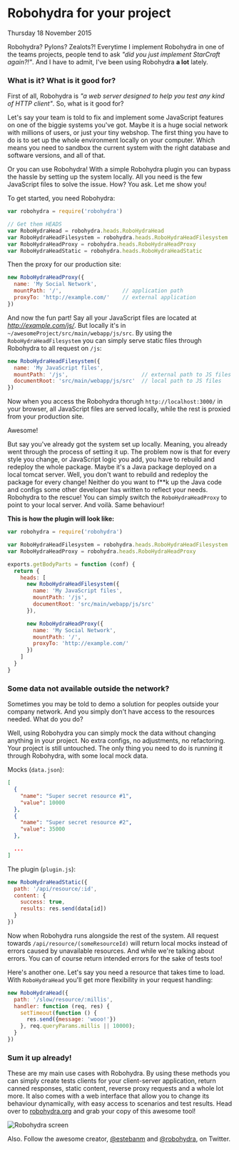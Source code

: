 # Robohydra for your project
Thursday 18 November 2015

Robohydra? Pylons? Zealots?! Everytime I implement Robohydra in one of the teams projects, people tend to ask _"did you just implement StarCraft again?!"_. And I have to admit, I've been using Robohydra **a lot** lately.


### What is it? What is it good for?

First of all, Robohydra is _"a web server designed to help you test any kind of HTTP client"_. So, what is it good for?

Let's say your team is told to fix and implement some JavaScript features on one of the biggie systems you've got. Maybe it is a huge social network with millions of users, or just your tiny webshop. The first thing you have to do is to set up the whole environment locally on your computer. Which means you need to sandbox the current system with the right database and software versions, and all of that.

Or you can use Robohydra! With a simple Robohydra plugin you can bypass the hassle by setting up the system locally. All you need is the few JavaScript files to solve the issue. How? You ask. Let me show you!

To get started, you need Robohydra:

```javascript
var robohydra = require('robohydra')

// Get them HEADS
var RoboHydraHead = robohydra.heads.RoboHydraHead
var RoboHydraHeadFilesystem = robohydra.heads.RoboHydraHeadFilesystem
var RoboHydraHeadProxy = robohydra.heads.RoboHydraHeadProxy
var RoboHydraHeadStatic = robohydra.heads.RoboHydraHeadStatic
```

Then the proxy for our production site:

```javascript
new RoboHydraHeadProxy({
  name: 'My Social Network',
  mountPath: '/',                   // application path
  proxyTo: 'http://example.com/'    // external application
})
```

And now the fun part! Say all your JavaScript files are located at _http://example.com/js/_. But locally it's in `~/awesomeProject/src/main/webapp/js/src`. By using the `RoboHydraHeadFilesystem` you can simply serve static files through Robohydra to all request on `/js`:


```javascript
new RoboHydraHeadFilesystem({
  name: 'My JavaScript files',
  mountPath: '/js',                       // external path to JS files
  documentRoot: 'src/main/webapp/js/src'  // local path to JS files
})
```

Now when you access the Robohydra thorugh `http://localhost:3000/` in your browser, all JavaScript files are served locally, while the rest is proxied from your production site.

Awesome!

But say you've already got the system set up locally. Meaning, you already went through the process of setting it up. The problem now is that for every style you change, or JavaScript logic you add, you have to rebuild and redeploy the whole package. Maybe it's a Java package deployed on a local tomcat server. Well, you don't want to rebuild and redeploy the package for every change! Neither do you want to f**k up the Java code and configs some other developer has written to reflect your needs. Robohydra to the rescue! You can simply switch the `RoboHydraHeadProxy` to point to your local server. And voilà. Same behaviour!

**This is how the plugin will look like:**

```javascript
var robohydra = require('robohydra')

var RoboHydraHeadFilesystem = robohydra.heads.RoboHydraHeadFilesystem
var RoboHydraHeadProxy = robohydra.heads.RoboHydraHeadProxy

exports.getBodyParts = function (conf) {
  return {
    heads: [
      new RoboHydraHeadFilesystem({
        name: 'My JavaScript files',
        mountPath: '/js',
        documentRoot: 'src/main/webapp/js/src'
      }),

      new RoboHydraHeadProxy({
        name: 'My Social Network',
        mountPath: '/',
        proxyTo: 'http://example.com/'
      })
    ]
  }
}
```

### Some data not available outside the network?

Sometimes you may be told to demo a solution for peoples outside your company network. And you simply don't have access to the resources needed. What do you do?

Well, using Robohydra you can simply mock the data without changing anything in your project. No extra configs, no adjustments, no refactoring. Your project is still untouched. The only thing you need to do is running it through Robohydra, with some local mock data.


Mocks (`data.json`):
```json
[
  {
    "name": "Super secret resource #1",
    "value": 10000
  },
  {
    "name": "Super secret resource #2",
    "value": 35000
  },

  ...
]
```

The plugin (`plugin.js`):

```javascript
new RoboHydraHeadStatic({
  path: '/api/resource/:id',
  content: {
    success: true,
    results: res.send(data[id])
  }
})
```

Now when Robohydra runs alongside the rest of the system. All request towards `/api/resource/(someResourceId)` will return local mocks instead of errors caused by unavailable resources. And while we're talking about errors. You can of course return intended errors for the sake of tests too!

Here's another one. Let's say you need a resource that takes time to load. With `RoboHydraHead` you'll get more flexibility in your request handling:

```javascript
new RoboHydraHead({
  path: '/slow/resource/:millis',
  handler: function (req, res) {
    setTimeout(function () {
      res.send({message: 'wooo!'})
    }, req.queryParams.millis || 10000);
  }
})
```


### Sum it up already!
These are my main use cases with Robohydra. By using these methods you can simply create tests clients for your client-server application, return canned responses, static content, reverse proxy requests and a whole lot more. It also comes with a web interface that allow you to change its behaviour dynamically, with easy access to scenarios and test results. Head over to [robohydra.org](http://robohydra.org/) and grab your copy of this awesome tool!

![Robohydra screen](http://tmn.io/img/robohydra_screen.png)

Also. Follow the awesome creator, [@estebanm](https://twitter.com/estebanm) and [@robohydra](https://twitter.com/robohydra), on Twitter.
